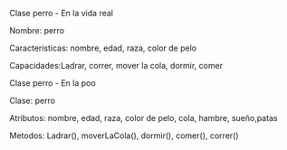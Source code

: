 Clase perro - En la vida real

Nombre: perro

Caracteristicas: nombre, edad, raza, color de pelo 

Capacidades:Ladrar, correr, mover la cola, dormir, comer 

Clase perro - En la poo 

Clase: perro

Atributos: nombre, edad, raza, color de pelo, cola, hambre, sueño,patas

Metodos: Ladrar(), moverLaCola(), dormir(), comer(), correr()
